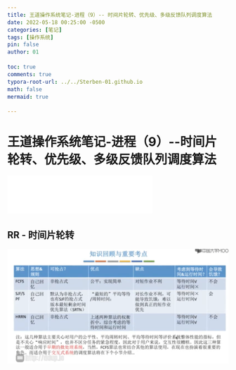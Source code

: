 ```yaml
---
title: 王道操作系统笔记-进程（9）-- 时间片轮转、优先级、多级反馈队列调度算法
date: 2022-05-18 00:25:00 -0500
categories: [笔记]
tags: [操作系统]
pin: false
author: 01

toc: true
comments: true
typora-root-url: ../../Sterben-01.github.io
math: false
mermaid: true

---
```


# 王道操作系统笔记-进程（9）--时间片轮转、优先级、多级反馈队列调度算法

<iframe frameborder="no" border="0" marginwidth="0" marginheight="0" width="330" height="86" src="//music.163.com/outchain/player?type=2&amp;id=415904629&amp;auto=1&amp;height=66"> </iframe>

## RR - 时间片轮转





![QQ截图20220518005727](/assets/blog_res/2022-05-17-OS12.assets/QQ%E6%88%AA%E5%9B%BE20220518005727.png)
